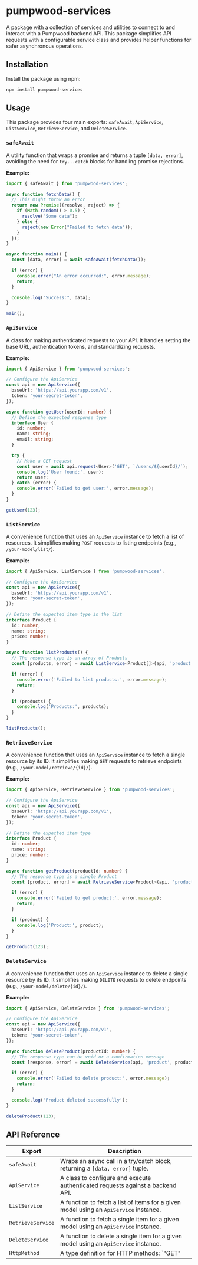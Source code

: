 # pumpwood-services

A package with a collection of services and utilities to connect to and interact with a Pumpwood backend API. This package simplifies API requests with a configurable service class and provides helper functions for safer asynchronous operations.

## Installation

Install the package using npm:

```bash
npm install pumpwood-services
```

## Usage

This package provides four main exports: `safeAwait`, `ApiService`, `ListService`, `RetrieveService`, and `DeleteService`.

### `safeAwait`

A utility function that wraps a promise and returns a tuple `[data, error]`, avoiding the need for `try...catch` blocks for handling promise rejections.

**Example:**

```typescript
import { safeAwait } from 'pumpwood-services';

async function fetchData() {
  // This might throw an error
  return new Promise((resolve, reject) => {
    if (Math.random() > 0.5) {
      resolve("Some data");
    } else {
      reject(new Error("Failed to fetch data"));
    }
  });
}

async function main() {
  const [data, error] = await safeAwait(fetchData());

  if (error) {
    console.error("An error occurred:", error.message);
    return;
  }

  console.log("Success:", data);
}

main();
```

### `ApiService`

A class for making authenticated requests to your API. It handles setting the base URL, authentication tokens, and standardizing requests.

**Example:**

```typescript
import { ApiService } from 'pumpwood-services';

// Configure the ApiService
const api = new ApiService({
  baseUrl: 'https://api.yourapp.com/v1',
  token: 'your-secret-token',
});

async function getUser(userId: number) {
  // Define the expected response type
  interface User {
    id: number;
    name: string;
    email: string;
  }

  try {
    // Make a GET request
    const user = await api.request<User>('GET', `/users/${userId}/`);
    console.log('User found:', user);
    return user;
  } catch (error) {
    console.error('Failed to get user:', error.message);
  }
}

getUser(123);
```

### `ListService`

A convenience function that uses an `ApiService` instance to fetch a list of resources. It simplifies making `POST` requests to listing endpoints (e.g., `/your-model/list/`).

**Example:**

```typescript
import { ApiService, ListService } from 'pumpwood-services';

// Configure the ApiService
const api = new ApiService({
  baseUrl: 'https://api.yourapp.com/v1',
  token: 'your-secret-token',
});

// Define the expected item type in the list
interface Product {
  id: number;
  name: string;
  price: number;
}

async function listProducts() {
  // The response type is an array of Products
  const [products, error] = await ListService<Product[]>(api, 'product');

  if (error) {
    console.error('Failed to list products:', error.message);
    return;
  }

  if (products) {
    console.log('Products:', products);
  }
}

listProducts();
```

### `RetrieveService`

A convenience function that uses an `ApiService` instance to fetch a single resource by its ID. It simplifies making `GET` requests to retrieve endpoints (e.g., `/your-model/retrieve/{id}/`).

**Example:**

```typescript
import { ApiService, RetrieveService } from 'pumpwood-services';

// Configure the ApiService
const api = new ApiService({
  baseUrl: 'https://api.yourapp.com/v1',
  token: 'your-secret-token',
});

// Define the expected item type
interface Product {
  id: number;
  name: string;
  price: number;
}

async function getProduct(productId: number) {
  // The response type is a single Product
  const [product, error] = await RetrieveService<Product>(api, 'product', productId);

  if (error) {
    console.error('Failed to get product:', error.message);
    return;
  }

  if (product) {
    console.log('Product:', product);
  }
}

getProduct(123);
```

### `DeleteService`

A convenience function that uses an `ApiService` instance to delete a single resource by its ID. It simplifies making `DELETE` requests to delete endpoints (e.g., `/your-model/delete/{id}/`).

**Example:**

```typescript
import { ApiService, DeleteService } from 'pumpwood-services';

// Configure the ApiService
const api = new ApiService({
  baseUrl: 'https://api.yourapp.com/v1',
  token: 'your-secret-token',
});

async function deleteProduct(productId: number) {
  // The response type can be void or a confirmation message
  const [response, error] = await DeleteService(api, 'product', productId);

  if (error) {
    console.error('Failed to delete product:', error.message);
    return;
  }

  console.log('Product deleted successfully');
}

deleteProduct(123);
```

## API Reference

| Export            | Description                                                                                             |
|-------------------|---------------------------------------------------------------------------------------------------------|
| `safeAwait`       | Wraps an async call in a try/catch block, returning a `[data, error]` tuple.                            |
| `ApiService`      | A class to configure and execute authenticated requests against a backend API.                          |
| `ListService`     | A function to fetch a list of items for a given model using an `ApiService` instance.                   |
| `RetrieveService` | A function to fetch a single item for a given model using an `ApiService` instance.                     |
| `DeleteService`   | A function to delete a single item for a given model using an `ApiService` instance.                    |
| `HttpMethod`      | A type definition for HTTP methods: `"GET" | "POST" | "PUT" | "DELETE"`.                               |
